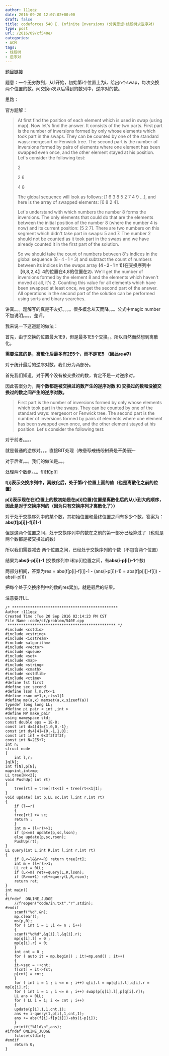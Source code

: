 ```yaml
---
author: 111qqz
date: 2016-09-20 12:07:02+00:00
draft: false
title: codeforces 540 E. Infinite Inversions (分类思想+线段树求逆序对)
type: post
url: /2016/09/cf540e/
categories:
- ACM
tags:
- 线段树
- 逆序对
---
```


[题目链接](http://codeforces.com/problemset/problem/540/E)

题意：一个无穷数列，从1开始，初始第i个位置上为i，给出n个swap，每次交换两个位置的数。问交换n次以后得到的数列中，逆序对的数。

思路：

官方题解：


<blockquote>At first find the position of each element which is used in swap (using map). Now let's find the answer. It consists of the two parts. First part is the number of inversions formed by only whose elements which took part in the swaps. They can be counted by one of the standard ways: mergesort or Fenwick tree. The second part is the number of inversions formed by pairs of elements where one element has been swapped even once, and the other element stayed at his position. Let's consider the following test:

2

2 6

4 8

The global sequence will look as follows: [1 6 3 8 5 2 7 4 9 ...], and here is the array of swapped elements: [6 8 2 4].

Let's understand with which numbers the number 8 forms the inversions. The only elements that could do that are the elements between the initial position of the number 8 (where the number 4 is now) and its current position: [5 2 7]. There are two numbers on this segment which didn't take part in swaps: 5 and 7. The number 2 should not be counted as it took part in the swaps and we have already counted it in the first part of the solution.

So we should take the count of numbers between 8's indices in the global sequence (8 - 4 - 1 = 3) and subtract the count of numbers between its indices in the swaps array **(4 - 2 - 1 = 1)(在交换序列中【6,8,2,4】4的位置在4,8的位置在2).** We'll get the number of inversions formed by the element 8 and the elements which haven't moved at all, it's 2. Counting this value for all elements which have been swapped at least once, we get the second part of the answer. All operations in the second part of the solution can be performed using sorts and binary searches.</blockquote>




讲真。。。题解写的真是不友好。。。。很多概念从天而降。。。公式中magic number不加说明。。。。差评。

我来说一下这道题的做法：

首先，由于交换的位置最大1E9，但是最多1E5个交换。。所以自然而然想到离散化。

**需要注意的是，离散化后最多有2E5个，而不是1E5 （<del>因此re #7</del>）**

对于统计最后的逆序对数，我们分为两部分。

首先我们知道，对于两个没有被交换过的数，肯定不是一对逆序对。

因此答案分为，**两个数都是被交换过的数产生的逆序对数 和 交换过的数和没被交换过的数之间产生的逆序对数。**


<blockquote>First part is the number of inversions formed by only whose elements which took part in the swaps. They can be counted by one of the standard ways: mergesort or Fenwick tree. The second part is the number of inversions formed by pairs of elements where one element has been swapped even once, and the other element stayed at his position. Let's consider the following test:</blockquote>


对于前者。。。。

就是普通的逆序对。。。直接BIT处理（<del>故意写成线段树真是不美丽）</del>

对于后者。。。我们的做法是。。。

处理两个数组。。。f[i]和p[i]

**f[i]表示交换序列中，离散化后，处于第i个位置上面的值（也是离散化之前的位置）**

**p[i]表示现在在i位置上的数初始是在p[i]位置(位置是离散化后的从小到大的顺序，因此是对于交换序列的（因为只有交换序列才离散化了））**

对于处于交换序列中的某个数，其初始位置和最终位置之间有多少个数，答案为：**abs(f[p[i]]-f[i])-1**

但是这两个位置之间，处于交换序列中的数在之前的第一部分已经算过了（也就是两个数都是被交换过的数）

所以我们需要减去 两个位置之间，已经处于交换序列的个数（不包含两个位置）

结果为**abs(i-p[i])-1** (交换序列中 i和p[i]位置之间，有**abs(i-p[i])-1**个数)

两部分相间，答案为res = abs(f[p[i]-f[i]]-1 - (ans(i-p[i])-1) = abs(f[p[i]]-f[i]) - abs(i-p[i])

把每个处于交换序列中的数的res累加，就是最后的结果。

注意要开LL.

    
    /* ***********************************************
    Author :111qqz
    Created Time :Tue 20 Sep 2016 02:14:23 PM CST
    File Name :code/cf/problem/540E.cpp
     ************************************************ */
    #include <cstdio>
    #include <cstring>
    #include <iostream>
    #include <algorithm>
    #include <vector>
    #include <queue>
    #include <set>
    #include <map>
    #include <string>
    #include <cmath>
    #include <cstdlib>
    #include <ctime>
    #define fst first
    #define sec second
    #define lson l,m,rt<<1
    #define rson m+1,r,rt<<1|1
    #define ms(a,x) memset(a,x,sizeof(a))
    typedef long long LL;
    #define pi pair < int ,int >
    #define MP make_pair
    using namespace std;
    const double eps = 1E-8;
    const int dx4[4]={1,0,0,-1};
    const int dy4[4]={0,-1,1,0};
    const int inf = 0x3f3f3f3f;
    const int N=2E5+7;
    int n;
    struct node
    {
        int l,r;
    }q[N];
    int f[N],p[N];
    map<int,int>mp;
    LL tree[N<<2];
    void PushUp( int rt)
    {
        tree[rt] = tree[rt<<1] + tree[rt<<1|1];
    }
    void update( int p,LL sc,int l,int r,int rt)
    {
        if (l==r)
        {
    	tree[rt] += sc;
    	return ;
        }
        int m = (l+r)>>1;
        if (p<=m) update(p,sc,lson);
        else update(p,sc,rson);
        PushUp(rt);
    }
    LL query(int L,int R,int l,int r,int rt)
    {
        if (L<=l&&r<=R) return tree[rt];
        int m = (l+r)>>1;
        LL ret = 0LL;
        if (L<=m) ret+=query(L,R,lson);
        if (R>=m+1) ret+=query(L,R,rson);
        return ret;
    }
    int main()
    {
    #ifndef  ONLINE_JUDGE 
        //freopen("code/in.txt","r",stdin);
    #endif
        scanf("%d",&n);
        mp.clear();
        ms(p,0);
        for ( int i = 1 ;i <= n ; i++)
        {
    	scanf("%d%d",&q[i].l,&q[i].r);
    	mp[q[i].l] = 0 ;
    	mp[q[i].r] = 0;
        }
        int cnt = 0 ;
        for ( auto it = mp.begin() ; it!=mp.end() ; it++)
        {
    	it->sec = ++cnt;
    	f[cnt] = it->fst;
    	p[cnt] = cnt;
        }
        for ( int i = 1 ; i <= n ; i++) q[i].l = mp[q[i].l],q[i].r = mp[q[i].r];
        for ( int i = 1 ; i <= n ; i++) swap(p[q[i].l],p[q[i].r]);
        LL ans = 0LL;
        for ( LL i = 1; i <= cnt ; i++)
        {
    	update(p[i],1,1,cnt,1);
    	ans += i-query(1,p[i],1,cnt,1);
    	ans += abs(f[i]-f[p[i]])-abs(i-p[i]);
        }
        printf("%lld\n",ans);
    #ifndef ONLINE_JUDGE  
        fclose(stdin);
    #endif
        return 0;
    }
    











